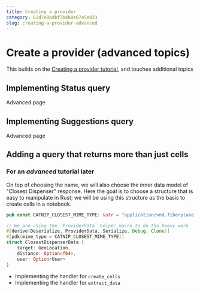 ```yaml
---
title: Creating a provider
category: 63d7e8bdbf7b4b0e0745e823
slug: creating-a-provider-advanced
---
```


# Create a provider (advanced topics)

This builds on the [Creating a provider tutorial](doc:creating-a-provider), and touches additional topics

## Implementing Status query

Advanced page

## Implementing Suggestions query

Advanced page

## Adding a query that returns more than just cells

### For an _advanced_ tutorial later
On top of choosing the name, we will also choose the inner data model of
"Closest Dispenser" response. Here the goal is to choose a structure that is
easy to manipulate in Rust; we will be using this structure as the basis to
create cells in a notebook.

```rust
pub const CATNIP_CLOSEST_MIME_TYPE: &str = "application/vnd.fiberplane.providers.catnip.closest";

// We are using the `ProviderData` helper macro to do the heavy work
#[derive(Deserialize, ProviderData, Serialize, Debug, Clone)]
#[pdk(mime_type = CATNIP_CLOSEST_MIME_TYPE)]
struct ClosestDispenserData {
    target: GeoLocation,
    distance: Option<f64>,
    user: Option<User>
}
```

- Implementing the handler for `create_cells`
- Implementing the handler for `extract_data`

